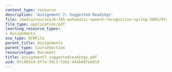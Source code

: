 ```yaml
---
content_type: resource
description: 'Assignment 7: Suggested Readings'
file: /media/courses/6-345-automatic-speech-recognition-spring-2003/0fc483c45f7e39c3516244ab607edd14_assignment7_suggestedreadings.pdf
file_type: application/pdf
learning_resource_types:
- Assignments
ocw_type: OCWFile
parent_title: Assignments
parent_type: CourseSection
resourcetype: Document
title: assignment7_suggestedreadings.pdf
uid: 0fc483c4-5f7e-39c3-5162-44ab607edd14
---
```

